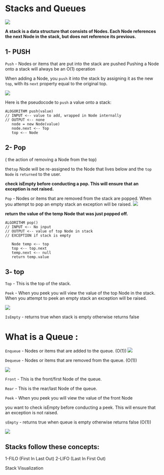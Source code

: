 # Stacks and Queues

![](https://codefellows.github.io/common_curriculum/data_structures_and_algorithms/Code_401/class-10/resources/images/stack1.PNG)


**A stack is a data structure that consists of Nodes. Each Node references the next Node in the stack, but does not reference its previous.**

## 1- PUSH
`Push` - Nodes or items that are put into the stack are pushed
Pushing a Node onto a stack will always be an O(1) operation

When adding a Node, you `push` it into the stack by assigning it as the new `top`, with its `next` property equal to the original top.

![](https://codefellows.github.io/common_curriculum/data_structures_and_algorithms/Code_401/class-10/resources/images/pushStack3.PNG)


Here is the pseudocode to `push` a value onto a stack:
```
ALOGORITHM push(value)
// INPUT <-- value to add, wrapped in Node internally
// OUTPUT <-- none
   node = new Node(value)
   node.next <-- Top
   top <-- Node
```

## 2- Pop 
( the action of removing a Node from the top)

the`top` Node will be re-assigned to the Node that lives below and the `top Node` is `returned` to the user.

**check isEmpty before conducting a pop. This will ensure that an exception is not raised.**




`Pop` - Nodes or items that are removed from the stack are popped. When you attempt to pop an empty stack an exception will be raised.
![](https://codefellows.github.io/common_curriculum/data_structures_and_algorithms/Code_401/class-10/resources/images/popStack4.PNG)

**return the value of the temp Node that was just popped off.**

```
ALGORITHM pop()
// INPUT <-- No input
// OUTPUT <-- value of top Node in stack
// EXCEPTION if stack is empty

   Node temp <-- top
   top <-- top.next
   temp.next <-- null
   return temp.value
   ```

## 3- top
`Top` - This is the top of the stack.

`Peek` - When you peek you will view the value of the top Node in the stack. When you attempt to peek an empty stack an exception will be raised.

![](https://codefellows.github.io/common_curriculum/data_structures_and_algorithms/Code_401/class-10/resources/images/popStack1.PNG)



`IsEmpty` - returns true when stack is empty otherwise returns false


# What is a Queue :

`Enqueue` - Nodes or items that are added to the queue. (O(1))
![](https://codefellows.github.io/common_curriculum/data_structures_and_algorithms/Code_401/class-10/resources/images/Enqueue3.PNG)

`Dequeue` - Nodes or items that are removed from the queue. (O(1))

![](https://codefellows.github.io/common_curriculum/data_structures_and_algorithms/Code_401/class-10/resources/images/Dequeue3.PNG)

`Front` - This is the front/first Node of the queue.

`Rear` - This is the rear/last Node of the queue.



`Peek` - When you peek you will view the value of the front Node

you want to check isEmpty before conducting a peek. This will ensure that an exception is not raised. 

`sEmpty` - returns true when queue is empty otherwise returns false (O(1))



![](https://codefellows.github.io/common_curriculum/data_structures_and_algorithms/Code_401/class-10/resources/images/Queue.PNG)


## Stacks follow these concepts:

1-FILO (First In Last Out)
2-LIFO (Last In First Out)

Stack Visualization




